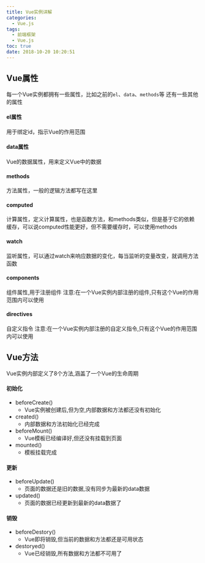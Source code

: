 ```yaml
---
title: Vue实例详解
categories:
  - Vue.js
tags:
  - 前端框架
  - Vue.js
toc: true
date: 2018-10-20 10:20:51
---
```

## Vue属性
每一个Vue实例都拥有一些属性，比如之前的`el`、`data`、`methods`等
还有一些其他的属性
#### el属性
用于绑定id，指示Vue的作用范围
#### data属性
Vue的数据属性，用来定义Vue中的数据
#### methods
方法属性，一般的逻辑方法都写在这里
#### computed
计算属性，定义计算属性，也是函数方法，和methods类似，但是基于它的依赖缓存，可以说computed性能更好，但不需要缓存时，可以使用methods
#### watch
监听属性，可以通过watch来响应数据的变化，每当监听的变量改变，就调用方法函数
#### components
组件属性,用于注册组件
注意:在一个Vue实例内部注册的组件,只有这个Vue的作用范围内可以使用
#### directives
自定义指令
注意:在一个Vue实例内部注册的自定义指令,只有这个Vue的作用范围内可以使用

## Vue方法
Vue实例内部定义了8个方法,涵盖了一个Vue的生命周期
#### 初始化
+ beforeCreate()
  + Vue实例被创建后,但为空,内部数据和方法都还没有初始化
+ created()
  + 内部数据和方法初始化已经完成
+ beforeMount()
  + Vue模板已经编译好,但还没有挂载到页面
+ mounted()
  + 模板挂载完成

#### 更新
+ beforeUpdate()
  + 页面的数据还是旧的数据,没有同步为最新的data数据
+ updated()
  + 页面的数据已经更新到最新的data数据了

#### 销毁
+ beforeDestory()
  + Vue即将销毁,但当前的数据和方法都还是可用状态
+ destoryed()
  + Vue已经销毁,所有数据和方法都不可用了